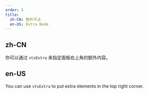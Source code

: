 ```yaml
---
order: 5
title:
  zh-CN: 额外节点
  en-US: Extra Node
---
```


## zh-CN

你可以通过 `vtsExtra` 来指定面板右上角的额外内容。

## en-US

You can use `vtsExtra` to put extra elements in the top right corner.

